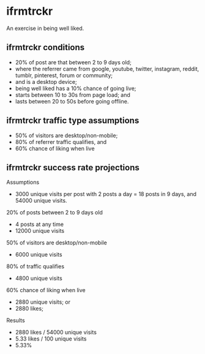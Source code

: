 # ifrmtrckr

An exercise in being well liked.

## ifrmtrckr conditions

- 20% of post are that between 2 to 9 days old;
- where the referrer came from google, youtube, twitter, instagram, reddit, tumblr, pinterest, forum or community;
- and is a desktop device;
- being well liked has a 10% chance of going live;
- starts between 10 to 30s from page load; and
- lasts between 20 to 50s before going offline.

## ifrmtrckr traffic type assumptions 

- 50% of visitors are desktop/non-mobile;
- 80% of referrer traffic qualifies, and
- 60% chance of liking when live

## ifrmtrckr success rate projections

Assumptions
- 3000 unique visits per post with 2 posts a day = 18 posts in 9 days, and 54000 unique visits.

20% of posts between 2 to 9 days old
- 4 posts at any time
- 12000 unique visits

50% of visitors are desktop/non-mobile
- 6000 unique visits

80% of traffic qualifies
- 4800 unique visits

60% chance of liking when live
- 2880 unique visits; or
- 2880 likes;

Results
- 2880 likes / 54000 unique visits
- 5.33 likes / 100 unique visits
- 5.33%

